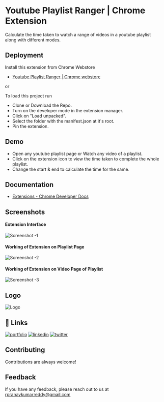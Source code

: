 
# Youtube Playlist Ranger | Chrome Extension

Calculate the time taken to watch a range of videos in a youtube playlist along with different modes.

## Deployment
Install this extension from Chrome Webstore

 - [Youtube Playlist Ranger &#124; Chrome webstore](https://chrome.google.com/webstore/detail/alpnapppdjbdbbaagjpchaaipphcnejo)
 
 or

To load this project run

- Clone or Download the Repo.
- Turn on the developer mode in the extension manager.
- Click on "Load unpacked".
- Select the folder with the manifest.json at it's root.
- Pin the extension.


## Demo

- Open any youtube playlist page or Watch any video of a playlist.
- Click on the extension icon to view the time taken to complete the whole playlist.
- Change the start & end to calculate the time for the same.
## Documentation

 - [Extensions - Chrome Developer Docs](https://developer.chrome.com/docs/extensions/)

## Screenshots

#### Extension Interface
![Screenshot -1](https://rpranaykumarreddy.github.io/youtube-Ext/temp/3.jpg)

#### Working of Extension on Playlist Page
![Screenshot -2](https://rpranaykumarreddy.github.io/youtube-Ext/temp/1.jpg)

#### Working of Extension on Video Page of Playlist
![Screenshot -3](https://rpranaykumarreddy.github.io/youtube-Ext/temp/2.jpg)


## Logo

![Logo](https://rpranaykumarreddy.github.io/youtube-Ext/logo.png)


## 🔗 Links
[![portfolio](https://img.shields.io/badge/my_portfolio-000?style=for-the-badge&logo=ko-fi&logoColor=white)](http://pranay.wethinc.in/)
[![linkedin](https://img.shields.io/badge/linkedin-0A66C2?style=for-the-badge&logo=linkedin&logoColor=white)](https://www.linkedin.com/in/rpranaykumarreddy/)
[![twitter](https://img.shields.io/badge/twitter-1DA1F2?style=for-the-badge&logo=twitter&logoColor=white)](https://twitter.com/RPKR_Inc)


## Contributing

Contributions are always welcome!


## Feedback

If you have any feedback, please reach out to us at rpranaykumarreddy@gmail.com

